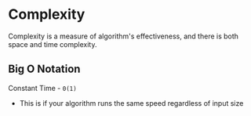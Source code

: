 # Complexity

Complexity is a measure of algorithm's effectiveness, and there is both space and time complexity.

## Big O Notation

Constant Time - `0(1)`
- This is if your algorithm runs the same speed regardless of input size